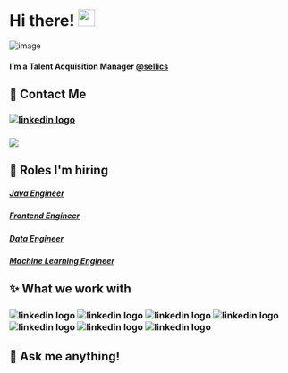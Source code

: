 # Hi there! <img src="https://raw.githubusercontent.com/MartinHeinz/MartinHeinz/master/wave.gif" width="30px">


![image](https://user-images.githubusercontent.com/79251946/112474326-c4593900-8d6f-11eb-8900-0ccc8503d997.png)


#### I’m a Talent Acquisition Manager [@sellics](https://sellics.com/)

## 📲 Contact Me
### [<img align="center" alt="linkedin logo" src="https://img.shields.io/badge/-PAULA%20BECHELLI-blue?style=for-the-badge&logo=Linkedin&logoColor=white"/>](https://www.linkedin.com/in/paula-bechelli/) 
### [<img  align="center" src="https://img.shields.io/badge/-paula.bechelli@sellics.com-c64756?style=for-the-badge&logo=Gmail&logoColor=white">](mailto:paula.bechelli@sellics.com)


## 🚀 Roles I'm hiring 
 
##### [Java Engineer](https://sellicsjobs.recruitee.com/o/java-engineer-mfd-remote-possible) 
##### [Frontend Engineer](https://sellicsjobs.recruitee.com/o/frontend-engineer-react-mfd-remote-possible)  
##### [Data Engineer](https://sellicsjobs.recruitee.com/o/senior-data-engineer-mfd-remote-possible-berlin)  
##### [Machine Learning Engineer](https://sellicsjobs.recruitee.com/o/machine-learning-engineer-mfd-remote-possible)  


## ✨ What we work with
###  <img align="center" alt="linkedin logo" src="https://img.shields.io/badge/java-%23ED8B00.svg?style=for-the-badge&logo=java&logoColor=white"/> <img align="center" alt="linkedin logo" src="https://img.shields.io/badge/javascript-%23323330.svg?style=for-the-badge&logo=javascript&logoColor=%23F7DF1E"/> <img align="center" alt="linkedin logo" src="https://img.shields.io/badge/react-%2320232a.svg?style=for-the-badge&logo=react&logoColor=%2361DAFB"/> <img align="center" alt="linkedin logo" src="https://img.shields.io/badge/redux-%23593d88.svg?style=for-the-badge&logo=redux&logoColor=white"/> <img align="center" alt="linkedin logo" src="https://img.shields.io/badge/kotlin-%230095D5.svg?style=for-the-badge&logo=kotlin&logoColor=white"/> <img align="center" alt="linkedin logo" src="https://img.shields.io/badge/python-3670A0?style=for-the-badge&logo=python&logoColor=ffdd54"/> <img align="center" alt="linkedin logo" src="https://img.shields.io/badge/scala-%23DC322F.svg?style=for-the-badge&logo=scala&logoColor=white"/>
### 


## 💬 Ask me anything!



<!--
**lemonpau/lemonpau** is a ✨ _special_ ✨ repository because its `README.md` (this file) appears on your GitHub profile.

Here are some ideas to get you started:

- 🔭 I’m currently working on ...
- 🌱 I’m currently learning ...
- 👯 I’m looking to collaborate on ...
- 🤔 I’m looking for help with ...
- 💬 Ask me about ...
- 📫 How to reach me: ...
- 😄 Pronouns: ...
- ⚡ Fun fact: ...
-->

